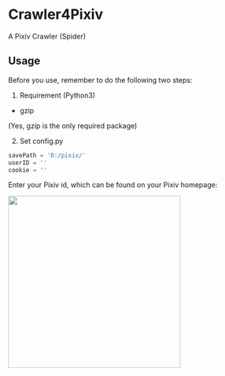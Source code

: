 # Crawler4Pixiv
A Pixiv Crawler (Spider)

## Usage

Before you use, remember to do the following two steps:

1. Requirement (Python3)

- gzip

(Yes, gzip is the only required package)



2. Set config.py

```python
savePath = 'D:/pixiv/'
userID = ''
cookie = ''
```

Enter your Pixiv id, which can be found on your Pixiv homepage: 

<img src="https://github.com/Yuzi-Liang/Crawler4Pixiv/tree/main/image/1.png" width="350" />
